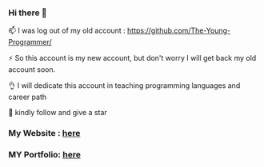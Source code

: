 ### Hi there 👋

<!--
**The-Young-Programer/The-Young-Programer** is a ✨ _special_ ✨ repository because its `README.md` (this file) appears on your GitHub profile.
-->

📫 I was log out of my old account : https://github.com/The-Young-Programmer/

⚡ So this account is my new account, but don't worry I will get back my old account soon.

👌 I will dedicate this account in teaching programming languages and career path

🙏 kindly follow and give a star


<!--
- 🔭 I’m currently working on ...
- 🌱 I’m currently learning ...
- 👯 I’m looking to collaborate on ...
- 🤔 I’m looking for help with ...
- 💬 Ask me about ...
- 📫 How to reach me: ...
- 😄 Pronouns: ...
- ⚡ Fun fact: 
-->



### My Website : <a href="https://the-young-programer.github.io/The-Young-Programer/" target="_blank"> here </a>

### MY Portfolio: <a href="https://nemonet-profile.netlify.app/" target="_blank"> here </a>



